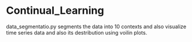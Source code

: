 # Continual_Learning
data_segmentatio.py segments the data into 10 contexts and also visualize time series data and also its destribution using voilin plots.  
